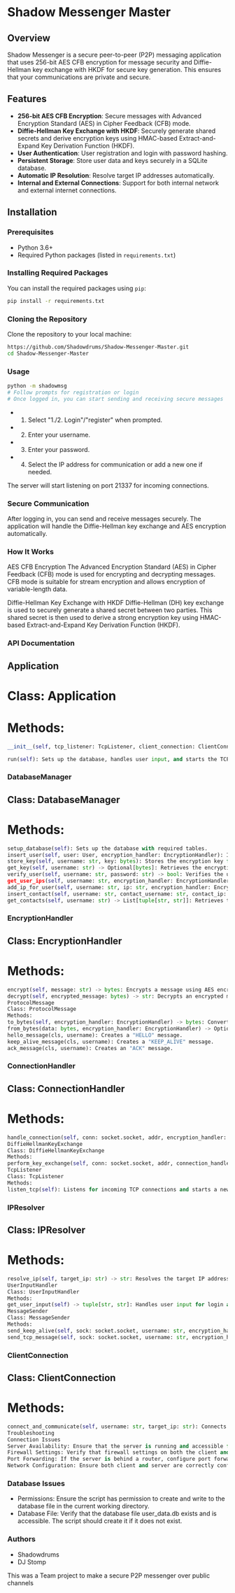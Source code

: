 # Shadow Messenger Master

## Overview

Shadow Messenger is a secure peer-to-peer (P2P) messaging application that uses 256-bit AES CFB encryption for message security and Diffie-Hellman key exchange with HKDF for secure key generation. This ensures that your communications are private and secure.

## Features

- **256-bit AES CFB Encryption**: Secure messages with Advanced Encryption Standard (AES) in Cipher Feedback (CFB) mode.
- **Diffie-Hellman Key Exchange with HKDF**: Securely generate shared secrets and derive encryption keys using HMAC-based Extract-and-Expand Key Derivation Function (HKDF).
- **User Authentication**: User registration and login with password hashing.
- **Persistent Storage**: Store user data and keys securely in a SQLite database.
- **Automatic IP Resolution**: Resolve target IP addresses automatically.
- **Internal and External Connections**: Support for both internal network and external internet connections.

## Installation

### Prerequisites

- Python 3.6+
- Required Python packages (listed in `requirements.txt`)

### Installing Required Packages

You can install the required packages using `pip`:

```sh
pip install -r requirements.txt
```

### Cloning the Repository

Clone the repository to your local machine:

```sh
https://github.com/Shadowdrums/Shadow-Messenger-Master.git
cd Shadow-Messenger-Master
```

### Usage

```sh
python -m shadowmsg
# Follow prompts for registration or login
# Once logged in, you can start sending and receiving secure messages
```
- 1. Select "1./2. Login"/"register" when prompted.
- 2. Enter your username.
- 3. Enter your password.
- 4. Select the IP address for communication or add a new one if needed.

The server will start listening on port 21337 for incoming connections.

### Secure Communication

After logging in, you can send and receive messages securely. The application will handle the Diffie-Hellman key exchange and AES encryption automatically.

### How It Works

AES CFB Encryption
The Advanced Encryption Standard (AES) in Cipher Feedback (CFB) mode is used for encrypting and decrypting messages. CFB mode is suitable for stream encryption and allows encryption of variable-length data.

Diffie-Hellman Key Exchange with HKDF
Diffie-Hellman (DH) key exchange is used to securely generate a shared secret between two parties. This shared secret is then used to derive a strong encryption key using HMAC-based Extract-and-Expand Key Derivation Function (HKDF).

### API Documentation

## Application

# Class: Application
# Methods:
```py
__init__(self, tcp_listener: TcpListener, client_connection: ClientConnection): Initializes the application with TCP listener and client connection.

run(self): Sets up the database, handles user input, and starts the TCP listener and client connection.
```

### DatabaseManager

## Class: DatabaseManager
# Methods:
```py
setup_database(self): Sets up the database with required tables.
insert_user(self, user: User, encryption_handler: EncryptionHandler): Inserts a new user into the database.
store_key(self, username: str, key: bytes): Stores the encryption key for a user.
get_key(self, username: str) -> Optional[bytes]: Retrieves the encryption key for a user.
verify_user(self, username: str, password: str) -> bool: Verifies the user's credentials.
get_user_ips(self, username: str, encryption_handler: EncryptionHandler) -> List[str]: Retrieves the IP addresses associated with a user.
add_ip_for_user(self, username: str, ip: str, encryption_handler: EncryptionHandler): Adds a new IP address for a user.
insert_contact(self, username: str, contact_username: str, contact_ip: str): Inserts a new contact for a user.
get_contacts(self, username: str) -> List[tuple[str, str]]: Retrieves the contacts for a user.
```

### EncryptionHandler

## Class: EncryptionHandler
# Methods:
```py
encrypt(self, message: str) -> bytes: Encrypts a message using AES encryption.
decrypt(self, encrypted_message: bytes) -> str: Decrypts an encrypted message using AES decryption.
ProtocolMessage
Class: ProtocolMessage
Methods:
to_bytes(self, encryption_handler: EncryptionHandler) -> bytes: Converts the protocol message to bytes.
from_bytes(data: bytes, encryption_handler: EncryptionHandler) -> Optional["ProtocolMessage"]: Converts bytes to a protocol message.
hello_message(cls, username): Creates a "HELLO" message.
keep_alive_message(cls, username): Creates a "KEEP_ALIVE" message.
ack_message(cls, username): Creates an "ACK" message.
```

### ConnectionHandler

## Class: ConnectionHandler
# Methods:
```py
handle_connection(self, conn: socket.socket, addr, encryption_handler: EncryptionHandler): Handles incoming connections and processes messages.
DiffieHellmanKeyExchange
Class: DiffieHellmanKeyExchange
Methods:
perform_key_exchange(self, conn: socket.socket, addr, connection_handler: ConnectionHandler): Performs the Diffie-Hellman key exchange and establishes a secure connection.
TcpListener
Class: TcpListener
Methods:
listen_tcp(self): Listens for incoming TCP connections and starts a new thread for each connection.
```

### IPResolver

## Class: IPResolver
# Methods:
```py
resolve_ip(self, target_ip: str) -> str: Resolves the target IP address.
UserInputHandler
Class: UserInputHandler
Methods:
get_user_input(self) -> tuple[str, str]: Handles user input for login and registration.
MessageSender
Class: MessageSender
Methods:
send_keep_alive(self, sock: socket.socket, username: str, encryption_handler: EncryptionHandler): Sends keep-alive messages to maintain the connection.
send_tcp_message(self, sock: socket.socket, username: str, encryption_handler: EncryptionHandler): Sends a message over TCP.
```

### ClientConnection

## Class: ClientConnection
# Methods:
```py
connect_and_communicate(self, username: str, target_ip: str): Connects to a server and handles secure communication.
Troubleshooting
Connection Issues
Server Availability: Ensure that the server is running and accessible from the client machine.
Firewall Settings: Verify that firewall settings on both the client and server allow traffic on the specified port.
Port Forwarding: If the server is behind a router, configure port forwarding to allow external connections on the specified port.
Network Configuration: Ensure both client and server are correctly configured to communicate over the network.
```

### Database Issues

- Permissions: Ensure the script has permission to create and write to the database file in the current working directory.
- Database File: Verify that the database file user_data.db exists and is accessible. The script should create it if it does not exist.

### Authors

- Shadowdrums
- DJ Stomp

This was a Team project to make a secure P2P messenger over public channels

